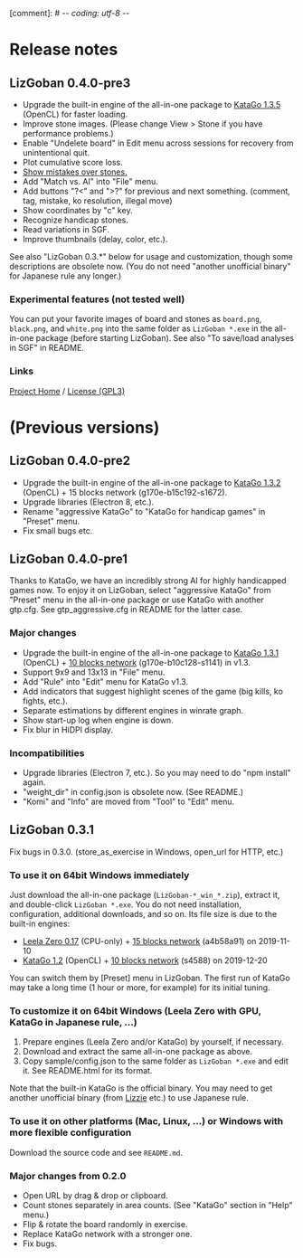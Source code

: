 [comment]: # -*- coding: utf-8 -*-

# Release notes

## LizGoban 0.4.0-pre3

* Upgrade the built-in engine of the all-in-one package to [KataGo 1.3.5](https://github.com/lightvector/KataGo/releases/tag/v1.3.5) (OpenCL) for faster loading.
* Improve stone images. (Please change View > Stone if you have performance problems.)
* Enable "Undelete board" in Edit menu across sessions for recovery from unintentional quit.
* Plot cumulative score loss.
* [Show mistakes over stones.](https://github.com/featurecat/lizzie/issues/671#issuecomment-586090067)
* Add "Match vs. AI" into "File" menu.
* Add buttons "?<" and ">?" for previous and next something. (comment, tag, mistake, ko resolution, illegal move)
* Show coordinates by "c" key.
* Recognize handicap stones.
* Read variations in SGF.
* Improve thumbnails (delay, color, etc.).

See also "LizGoban 0.3.*" below for usage and customization, though some descriptions are obsolete now. (You do not need "another unofficial binary" for Japanese rule any longer.)

### Experimental features (not tested well)

You can put your favorite images of board and stones as `board.png`, `black.png`, and `white.png` into the same folder as `LizGoban *.exe` in the all-in-one package (before starting LizGoban). See also "To save/load analyses in SGF" in README.

### Links

[Project Home](https://github.com/kaorahi/lizgoban) /
[License (GPL3)](https://github.com/kaorahi/lizgoban/blob/master/LICENSE.txt)

# (Previous versions)

## LizGoban 0.4.0-pre2

* Upgrade the built-in engine of the all-in-one package to [KataGo 1.3.2](https://github.com/lightvector/KataGo/releases/tag/v1.3.2) (OpenCL) + 15 blocks network (g170e-b15c192-s1672).
* Upgrade libraries (Electron 8, etc.).
* Rename "aggressive KataGo" to "KataGo for handicap games" in "Preset" menu.
* Fix small bugs etc.

## LizGoban 0.4.0-pre1

Thanks to KataGo, we have an incredibly strong AI for highly handicapped games now.
To enjoy it on LizGoban, select "aggressive KataGo" from "Preset" menu in the all-in-one package or use KataGo with another gtp.cfg. See gtp_aggressive.cfg in README for the latter case.

### Major changes

* Upgrade the built-in engine of the all-in-one package to [KataGo 1.3.1](https://github.com/lightvector/KataGo/releases/tag/v1.3.1) (OpenCL) + [10 blocks network](https://github.com/lightvector/KataGo/releases/tag/v1.3) (g170e-b10c128-s1141) in v1.3.
* Support 9x9 and 13x13 in "File" menu.
* Add "Rule" into "Edit" menu for KataGo v1.3.
* Add indicators that suggest highlight scenes of the game (big kills, ko fights, etc.).
* Separate estimations by different engines in winrate graph.
* Show start-up log when engine is down.
* Fix blur in HiDPI display.

### Incompatibilities

* Upgrade libraries (Electron 7, etc.). So you may need to do "npm install" again.
* "weight_dir" in config.json is obsolete now. (See README.)
* "Komi" and "Info" are moved from "Tool" to "Edit" menu.

## LizGoban 0.3.1

Fix bugs in 0.3.0. (store_as_exercise in Windows, open_url for HTTP, etc.)

### To use it on 64bit Windows immediately

Just download the all-in-one package (`LizGoban-*_win_*.zip`), extract it, and double-click `LizGoban *.exe`. You do not need installation, configuration, additional downloads, and so on. Its file size is due to the built-in engines:

* [Leela Zero 0.17](https://github.com/leela-zero/leela-zero/releases/tag/v0.17) (CPU-only) + [15 blocks network](https://github.com/leela-zero/leela-zero/issues/2192) (a4b58a91) on 2019-11-10
* [KataGo 1.2](https://github.com/lightvector/KataGo/releases/tag/v1.2) (OpenCL) + [10 blocks network](https://github.com/lightvector/KataGo/issues/88) (s4588) on 2019-12-20

You can switch them by [Preset] menu in LizGoban. The first run of KataGo may take a long time (1 hour or more, for example) for its initial tuning.

### To customize it on 64bit Windows (Leela Zero with GPU, KataGo in Japanese rule, ...)

1. Prepare engines (Leela Zero and/or KataGo) by yourself, if necessary.
2. Download and extract the same all-in-one package as above.
3. Copy sample/config.json to the same folder as `LizGoban *.exe` and edit it. See README.html for its format.

Note that the built-in KataGo is the official binary. You may need to get another unofficial binary (from [Lizzie](https://github.com/featurecat/lizzie/releases) etc.) to use Japanese rule.

### To use it on other platforms (Mac, Linux, ...) or Windows with more flexible configuration

Download the source code and see `README.md`.

### Major changes from 0.2.0

* Open URL by drag & drop or clipboard.
* Count stones separately in area counts. (See "KataGo" section in "Help" menu.)
* Flip & rotate the board randomly in exercise.
* Replace KataGo network with a stronger one.
* Fix bugs.
